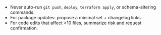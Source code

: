 - Never auto-run `git push`, `deploy`, `terraform apply`, or schema-altering commands.
- For package updates: propose a minimal set + changelog links.
- For code edits that affect >10 files, summarize risk and request confirmation.
